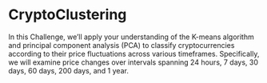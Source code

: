 # CryptoClustering
In this Challenge, we’ll apply your understanding of the K-means algorithm and principal component analysis (PCA) to classify cryptocurrencies according to their price fluctuations across various timeframes. Specifically, we will examine price changes over intervals spanning 24 hours, 7 days, 30 days, 60 days, 200 days, and 1 year.
